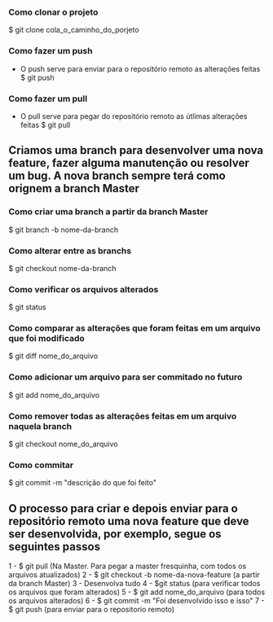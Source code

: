 ### Como clonar o projeto
$ git clone cola_o_caminho_do_porjeto

### Como fazer um push
- O push serve para enviar para o repositório remoto as alterações feitas
$ git push

### Como fazer um pull
- O pull serve para pegar do repositório remoto as útlimas alterações feitas
$ git pull

## Criamos uma branch para desenvolver uma nova feature, fazer alguma manutenção ou resolver um bug. A nova branch sempre terá como orignem a branch Master

### Como criar uma branch a partir da branch Master
$ git branch -b nome-da-branch

### Como alterar entre as branchs
$ git checkout nome-da-branch

### Como verificar os arquivos alterados
$ git status

### Como comparar as alterações que foram feitas em um arquivo que foi modificado
$ git diff nome_do_arquivo

### Como adicionar um arquivo para ser commitado no futuro
$ git add nome_do_arquivo

### Como remover todas as alterações feitas em um arquivo naquela branch
$ git checkout nome_do_arquivo

### Como commitar
$ git commit -m "descrição do que foi feito"

## O processo para criar e depois enviar para o repositório remoto uma nova feature que deve ser desenvolvida, por exemplo, segue os seguintes passos
1 - $ git pull (Na Master. Para pegar a master fresquinha, com todos os arquivos atualizados)
2 - $ git checkout -b nome-da-nova-feature (a partir da branch Master)
3 - Desenvolva tudo
4 - $git status (para verificar todos os arquivos que foram alterados)
5 - $ git add nome_do_arquivo (para todos os arquivos alterados)
6 - $ git commit -m "Foi desenvolvido isso e isso"
7 - $ git push (para enviar para o repositorio remoto)
